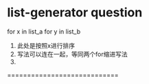 list-generator question
================
for x in list_a for y in list_b
1. 此处是按照x进行排序
2. 写法可以连在一起，等同两个for缩进写法
3. 




============================
